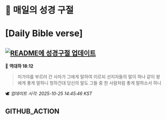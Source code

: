 # 🙏 매일의 성경 구절
# [Daily Bible verse]
## [![README에 성경구절 업데이트](https://github.com/DONGSUKA/first_test/actions/workflows/update-readme-bible.yml/badge.svg)](https://github.com/DONGSUKA/first_test/actions/workflows/update-readme-bible.yml)
<!-- START_BIBLE_VERSE -->
📖 **역대하 18:12**
> 미가야를 부르러 간 사자가 그에게 말하여 이르되 선지자들의 말이 하나 같이 왕에게 좋게 말하니 청하건대 당신의 말도 그들 중 한 사람처럼 좋게 말하소서 하니

🕊️ _업데이트 시각: 2025-10-25 14:45:46 KST_
  <!-- END_BIBLE_VERSE -->
## GITHUB_ACTION

